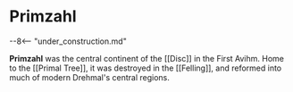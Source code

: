 # Primzahl

--8<-- "under_construction.md"

**Primzahl** was the central continent of the [[Disc]] in the First Avihm. Home to the [[Primal Tree]], it was destroyed in the [[Felling]], and reformed into much of modern Drehmal's central regions.